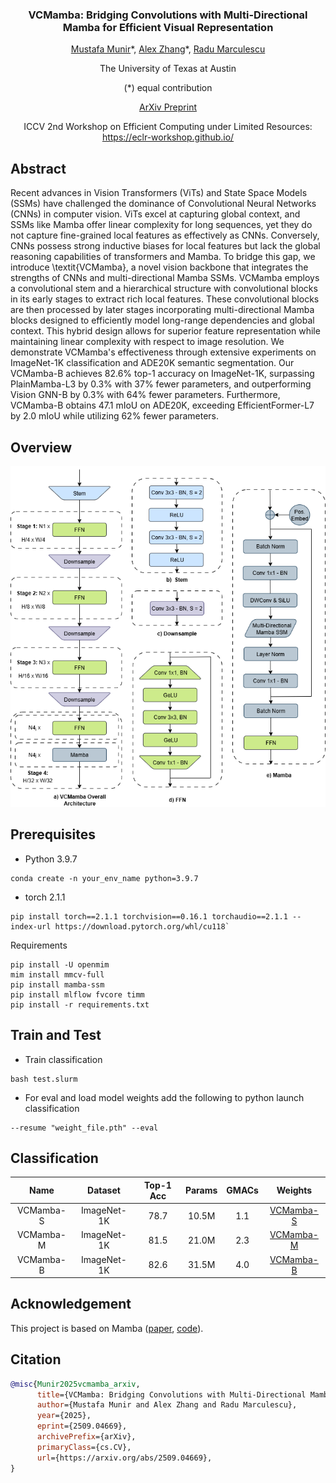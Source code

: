 <div align="center">
<h3>VCMamba: Bridging Convolutions with Multi-Directional Mamba for Efficient Visual Representation</h3>

[Mustafa Munir](https://github.com/mmunir127)\*, [Alex Zhang](https://github.com/Wertyuui345)\*, [Radu Marculescu](https://scholar.google.com/citations?user=ZCmYP5cAAAAJ&hl=en)

The University of Texas at Austin

(\*) equal contribution

[ArXiv Preprint](https://arxiv.org/abs/2509.04669)

ICCV 2nd Workshop on Efficient Computing under Limited Resources: <https://eclr-workshop.github.io/> 


</div>


## Abstract
Recent advances in Vision Transformers (ViTs) and State Space Models (SSMs) have challenged the dominance of Convolutional Neural Networks (CNNs) in computer vision. ViTs excel at capturing global context, and SSMs like Mamba offer linear complexity for long sequences, yet they do not capture fine-grained local features as effectively as CNNs. Conversely, CNNs possess strong inductive biases for local features but lack the global reasoning capabilities of transformers and Mamba. To bridge this gap, we introduce \textit{VCMamba}, a novel vision backbone that integrates the strengths of CNNs and multi-directional Mamba SSMs. VCMamba employs a convolutional stem and a hierarchical structure with convolutional blocks in its early stages to extract rich local features. These convolutional blocks are then processed by later stages incorporating multi-directional Mamba blocks designed to efficiently model long-range dependencies and global context. This hybrid design allows for superior feature representation while maintaining linear complexity with respect to image resolution. We demonstrate VCMamba's effectiveness through extensive experiments on ImageNet-1K classification and ADE20K semantic segmentation. Our VCMamba-B achieves 82.6\% top-1 accuracy on ImageNet-1K, surpassing PlainMamba-L3 by 0.3\% with 37\% fewer parameters, and outperforming Vision GNN-B by 0.3\% with 64\% fewer parameters. Furthermore, VCMamba-B obtains 47.1 mIoU on ADE20K, exceeding EfficientFormer-L7 by 2.0 mIoU while utilizing 62\% fewer parameters.

## Overview
<div align="center">
<img src="assets/Hybrid VMambaBG.png" />
</div>

## Prerequisites

- Python 3.9.7

```shell
conda create -n your_env_name python=3.9.7
```

- torch 2.1.1

```shell
pip install torch==2.1.1 torchvision==0.16.1 torchaudio==2.1.1 --index-url https://download.pytorch.org/whl/cu118`
```

Requirements 
```shell
pip install -U openmim
mim install mmcv-full
pip install mamba-ssm
pip install mlflow fvcore timm
pip install -r requirements.txt
```
  
## Train and Test
- Train classification

```
bash test.slurm
```

- For eval and load model weights add the following to python launch classification
```
--resume "weight_file.pth" --eval
```


## Classification
<div align="center">

| Name | Dataset | Top-1 Acc | Params | GMACs | Weights |
| :---: | :---: | :---: | :---: | :---: | :---: |
| VCMamba-S | ImageNet-1K | 78.7 | 10.5M | 1.1 | [VCMamba-S](https://huggingface.co/SLDGroup/VCMamba/blob/main/VCMamba-S.pth) |
| VCMamba-M | ImageNet-1K | 81.5 | 21.0M | 2.3 | [VCMamba-M](https://huggingface.co/SLDGroup/VCMamba/blob/main/VCMamba-M.pth) |
| VCMamba-B | ImageNet-1K | 82.6 | 31.5M | 4.0 | [VCMamba-B](https://huggingface.co/SLDGroup/VCMamba/blob/main/VCMamba-B.pth) |

</div>

## Acknowledgement

This project is based on Mamba ([paper](https://arxiv.org/abs/2312.00752), [code](https://github.com/state-spaces/mamba)).

## Citation

```bibtex
@misc{Munir2025vcmamba_arxiv,
      title={VCMamba: Bridging Convolutions with Multi-Directional Mamba for Efficient Visual Representation}, 
      author={Mustafa Munir and Alex Zhang and Radu Marculescu},
      year={2025},
      eprint={2509.04669},
      archivePrefix={arXiv},
      primaryClass={cs.CV},
      url={https://arxiv.org/abs/2509.04669}, 
}
```
